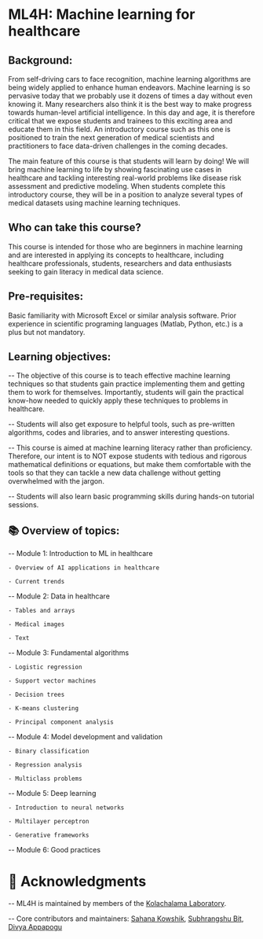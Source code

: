 # ML4H: Machine learning for healthcare

## Background:
From self-driving cars to face recognition, machine learning algorithms are being widely applied to enhance human endeavors. Machine learning is so pervasive today that we probably use it dozens of times a day without even knowing it. Many researchers also think it is the best way to make progress towards human-level artificial intelligence. In this day and age, it is therefore critical that we expose students and trainees to this exciting area and educate them in this field. An introductory course such as this one is positioned to train the next generation of medical scientists and practitioners to face data-driven challenges in the coming decades.

The main feature of this course is that students will learn by doing! We will bring machine learning to life by showing fascinating use cases in healthcare and tackling interesting real-world problems like disease risk assessment and predictive modeling. When students complete this introductory course, they will be in a position to analyze several types of medical datasets using machine learning techniques.

## Who can take this course?
This course is intended for those who are beginners in machine learning and are interested in applying its concepts to healthcare, including healthcare professionals, students, researchers and data enthusiasts seeking to gain literacy in medical data science.

## Pre-requisites: 
Basic familiarity with Microsoft Excel or similar analysis software. Prior experience in scientific programing languages (Matlab, Python, etc.) is a plus but not mandatory.

## Learning objectives:
-- The objective of this course is to teach effective machine learning techniques so that students gain practice implementing them and getting them to work for themselves. Importantly, students will gain the practical know-how needed to quickly apply these techniques to problems in healthcare. 

-- Students will also get exposure to helpful tools, such as pre-written algorithms, codes and libraries, and to answer interesting questions.

-- This course is aimed at machine learning literacy rather than proficiency. Therefore, our intent is to NOT expose students with tedious and rigorous mathematical definitions or equations, but make them comfortable with the tools so that they can tackle a new data challenge without getting overwhelmed with the jargon.

-- Students will also learn basic programming skills during hands-on tutorial sessions.

## 📚 Overview of topics:
-- Module 1: Introduction to ML in healthcare

	- Overview of AI applications in healthcare
 
	- Current trends
  
-- Module 2: Data in healthcare

	- Tables and arrays

  	- Medical images
  	
   	- Text
    	
-- Module 3: Fundamental algorithms
	
 	- Logistic regression
 
  	- Support vector machines
  
  	- Decision trees

   	- K-means clustering

	- Principal component analysis

-- Module 4: Model development and validation

	- Binary classification

  	- Regression analysis 
  	
   	- Multiclass problems
  
-- Module 5: Deep learning

	- Introduction to neural networks

 	- Multilayer perceptron

  	- Generative frameworks

-- Module 6: Good practices


# 🙌 Acknowledgments
-- ML4H is maintained by members of the [Kolachalama Laboratory](https://vkola-lab.github.io/). 

-- Core contributors and maintainers: 
	[Sahana Kowshik](https://github.com/sahanakowshik), 
	[Subhrangshu Bit](https://github.com/SubhrangshuBit), 	[Divya Appapogu](https://github.com/DivyaSpoorthy)


